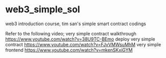 # web3_simple_sol
web3 introduction course, tim san's simple smart contract codings

Refer to the following video;
very simple contract walkthrough
https://www.youtube.com/watch?v=38U9TC-BEmo
deploy very simple contract
https://www.youtube.com/watch?v=FJvVMWsuMhM
very simple frontend
https://www.youtube.com/watch?v=mkenSKxiGYM
